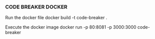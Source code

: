 ### CODE BREAKER DOCKER

Run the docker file
docker build -t code-breaker  . 

Execute the docker image
docker run -p 80:8081 -p 3000:3000 code-breaker 
